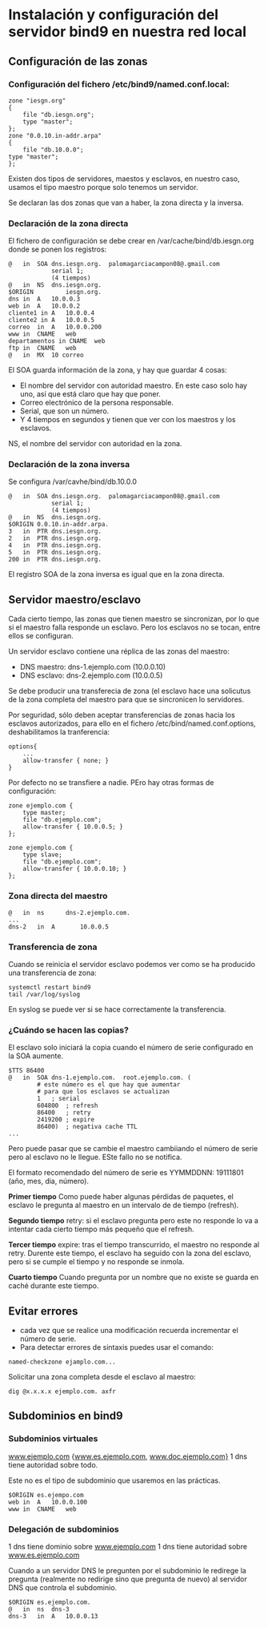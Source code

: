 # Instalación y configuración del servidor bind9 en nuestra red local

## Configuración de las zonas
### Configuración del fichero /etc/bind9/named.conf.local:
~~~
zone "iesgn.org"
{
	file "db.iesgn.org";
	type "master";
};
zone "0.0.10.in-addr.arpa"
{
	file "db.10.0.0";
type "master";
};
~~~
Existen dos tipos de servidores, maestos y esclavos, en nuestro caso, usamos el tipo maestro porque solo tenemos un servidor.

Se declaran las dos zonas que van a haber, la zona directa y la inversa. 

### Declaración de la zona directa
El fichero de configuración se debe crear en /var/cache/bind/db.iesgn.org donde se ponen los registros:
~~~
@	in	SOA	dns.iesgn.org.	palomagarciacampon08@.gmail.com
			serial 1;
			(4 tiempos)
@	in	NS	dns.iesgn.org.
$ORIGIN			iesgn.org.
dns	in	A	10.0.0.3
web	in	A	10.0.0.2
cliente1 in	A	10.0.0.4
cliente2 in	A	10.0.0.5
correo	in	A	10.0.0.200
www	in	CNAME	web
departamentos in CNAME	web
ftp	in	CNAME	web
@	in	MX	10 correo
~~~
El SOA guarda información de la zona, y hay que guardar 4 cosas:
- El nombre del servidor con autoridad maestro. En este caso solo hay uno, así que  está claro que hay que poner.
- Correo electrónico de la persona responsable.
- Serial, que son un número.
- Y 4 tiempos en segundos y tienen que ver con los maestros y los esclavos.

NS, el nombre del servidor con autoridad en la zona. 


### Declaración de la zona inversa
Se configura /var/cavhe/bind/db.10.0.0
~~~
@	in	SOA	dns.iesgn.org.	palomagarciacampon08@.gmail.com
			serial 1;
			(4 tiempos)
@	in	NS	dns.iesgn.org.
$ORIGIN 0.0.10.in-addr.arpa.
3	in	PTR	dns.iesgn.org.
2	in	PTR	dns.iesgn.org.
4	in	PTR	dns.iesgn.org.
5	in	PTR	dns.iesgn.org.
200	in	PTR	dns.iesgn.org.
~~~

El registro SOA de la zona inversa es igual que en la zona directa.



## Servidor maestro/esclavo
Cada cierto tiempo, las zonas que tienen maestro se sincronizan, por lo que si el maestro falla responde un esclavo. Pero los esclavos no se tocan, entre ellos se configuran.

Un servidor esclavo contiene una réplica de las zonas del maestro:
- DNS maestro: dns-1.ejemplo.com (10.0.0.10)
- DNS esclavo: dns-2.ejemplo.com (10.0.0.5)

Se debe producir una transferecia de zona (el esclavo hace una solicutus de la zona completa del maestro para que se sincronicen lo servidores. 

Por seguridad, sólo deben aceptar transferencias de zonas hacia los esclavos autorizados, para ello en el fichero /etc/bind/named.conf.options, deshabilitamos la tranferencia:
~~~
options{
	...
	allow-transfer { none; }
}
~~~
Por defecto no se transfiere a nadie. PEro hay otras formas de configuración:

~~~
zone ejemplo.com {
	type master;
	file "db.ejemplo.com";
	allow-transfer { 10.0.0.5; }
};
~~~

~~~
zone ejemplo.com {
	type slave;
	file "db.ejemplo.com";
	allow-transfer { 10.0.0.10; }
};
~~~

### Zona directa del maestro
~~~
@	in	ns		dns-2.ejemplo.com.
...
dns-2	in	A 		10.0.0.5
~~~

### Transferencia de zona
Cuando se reinicia el servidor esclavo podemos ver como se ha producido una transferencia de zona:
~~~
systemctl restart bind9
tail /var/log/syslog
~~~

En syslog se puede ver si se hace correctamente la transferencia.


### ¿Cuándo se hacen las copias?
El esclavo solo iniciará la copia cuando el número de serie configurado en la SOA aumente.
~~~
$TTS 86400
@	in 	SOA	dns-1.ejemplo.com.	root.ejemplo.com. (
		# este número es el que hay que aumentar 
		# para que los esclavos se actualizan
		1	; serial
		604800	; refresh
		86400	; retry
		2419200	; expire
		86400)	; negativa cache TTL
...
~~~

Pero puede pasar que se cambie el maestro cambiiando el número de serie pero al esclavo no le llegue. ESte fallo no se notifica.

El formato recomendado del número de serie es YYMMDDNN: 19111801 (año, mes, dia, número).

**Primer tiempo**
Como puede haber algunas pérdidas de paquetes, el esclavo le pregunta al maestro en un intervalo de de tiempo (refresh). 

**Segundo tiempo**
retry: si el esclavo pregunta pero este no responde lo va a intentar cada cierto tiempo más pequeño que el refresh.

**Tercer tiempo**
expire: tras el tiempo transcurrido, el maestro no responde al retry. Durente este tiempo, el esclavo ha seguido con la zona del esclavo, pero si se cumple el tiempo y no responde se inmola. 

**Cuarto tiempo**
Cuando pregunta por un nombre que no existe se guarda en caché durante este tiempo.


## Evitar errores
- cada vez que se realice una modificación recuerda incrementar el número de serie.
- Para detectar errores de sintaxis puedes usar el comando:
~~~
named-checkzone ejamplo.com...
~~~

Solicitar una zona completa desde el esclavo al maestro:
~~~
dig @x.x.x.x ejemplo.com. axfr
~~~


## Subdominios en bind9
### Subdominios virtuales
www.ejemplo.com {www.es.ejemplo.com, www.doc.ejemplo.com}
1 dns tiene autoridad sobre todo.

Este no es el tipo de subdominio que usaremos en las prácticas.

~~~
$ORIGIN es.ejempo.com
web	in	A 	10.0.0.100
www	in	CNAME	web
~~~


### Delegación de subdominios
1 dns tiene dominio sobre www.ejemplo.com
1 dns tiene autoridad sobre www.es.ejemplo.com

Cuando a un servidor DNS le pregunten por el subdominio le redirege la pregunta (realmente no redirige sino que pregunta de nuevo) al servidor DNS que controla el subdominio. 
~~~
$ORIGIN	es.ejemplo.com.
@	in	ns	dns-3
dns-3	in	A	10.0.0.13
~~~

